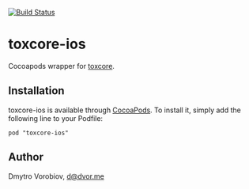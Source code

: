 [![Build Status](http://img.shields.io/travis/dvor/toxcore-ios/master.svg?style=flat)](https://travis-ci.org/dvor/toxcore-ios)

# toxcore-ios

Cocoapods wrapper for [toxcore](https://github.com/irungentoo/toxcore).

## Installation

toxcore-ios is available through [CocoaPods](http://cocoapods.org). To install
it, simply add the following line to your Podfile:

    pod "toxcore-ios"

## Author

Dmytro Vorobiov, d@dvor.me

